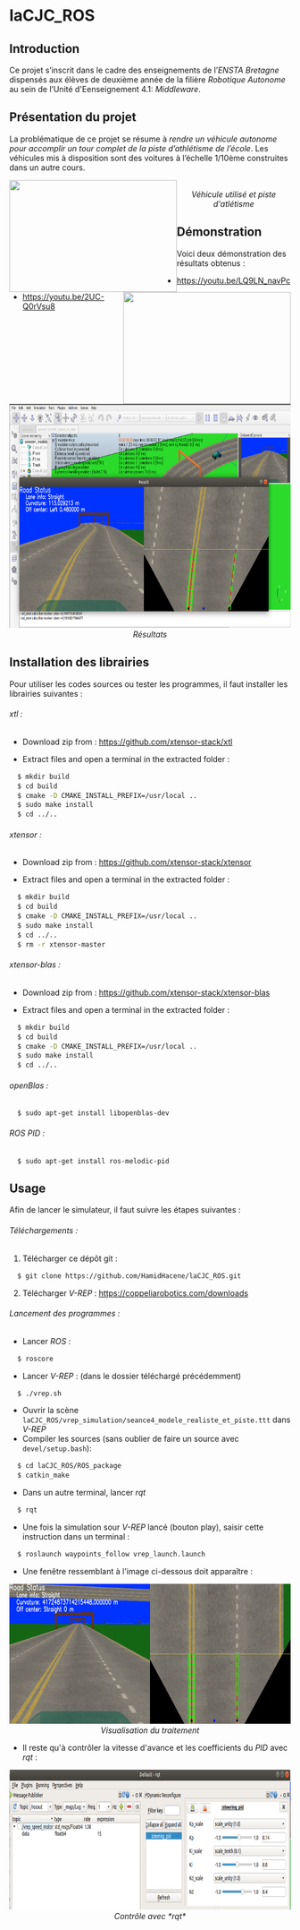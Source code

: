 # laCJC_ROS
## Introduction
Ce projet s’inscrit dans le cadre des enseignements de l’*ENSTA Bretagne* dispensés aux élèves de deuxième année de la filière *Robotique Autonome* au sein de l’Unité d'Eenseignement 4.1: *Middleware*.

## Présentation du projet
La problématique de ce projet se résume à *rendre un véhicule autonome pour accomplir un tour complet de la piste d’athlétisme de l’école*. Les véhicules mis à disposition sont des voitures à l’échelle 1/10ème construites dans un autre cours.

<p align="center">
    <img src="https://github.com/HamidHacene/laCJC_ROS/blob/master/docs/rapport_final/imgs/voiture.jpg" width="300" height="200" style="float:left;">
    <img src="https://github.com/HamidHacene/laCJC_ROS/blob/master/docs/rapport_final/imgs/terrain.jpg" width="300" height="200" style="float:right;"> <br>
    <em>Véhicule utilisé et piste d'atlétisme</em>
</p>

## Démonstration
Voici deux démonstration des résultats obtenus : 
  * https://youtu.be/LQ9LN_navPc
  * https://youtu.be/2UC-Q0rVsu8

<p align="center">
    <img src="https://github.com/HamidHacene/laCJC_ROS/blob/master/docs/rapport_final/imgs/test_res.png" width="600" height="400"> <br>
    <em>Résultats</em>
</p>

## Installation des librairies
Pour utiliser les codes sources ou tester les programmes, il faut installer les librairies suivantes : 

###### xtl :
  * Download zip from : https://github.com/xtensor-stack/xtl
 
  * Extract files and open a terminal in the extracted folder : 
  ```bash
    $ mkdir build 
    $ cd build
    $ cmake -D CMAKE_INSTALL_PREFIX=/usr/local ..
    $ sudo make install
    $ cd ../..
  ```


###### xtensor : 
  * Download zip from : https://github.com/xtensor-stack/xtensor
 
  * Extract files and open a terminal in the extracted folder : 
  ```bash
    $ mkdir build 
    $ cd build
    $ cmake -D CMAKE_INSTALL_PREFIX=/usr/local ..
    $ sudo make install
    $ cd ../..
    $ rm -r xtensor-master
  ```

###### xtensor-blas : 
  * Download zip from : https://github.com/xtensor-stack/xtensor-blas
 
  * Extract files and open a terminal in the extracted folder : 
  ```bash
    $ mkdir build 
    $ cd build
    $ cmake -D CMAKE_INSTALL_PREFIX=/usr/local ..
    $ sudo make install
    $ cd ../..
  ```


###### openBlas :
  ```
    $ sudo apt-get install libopenblas-dev
  ```

###### ROS PID : 
  ```
    $ sudo apt-get install ros-melodic-pid
  ```

## Usage
Afin de lancer le simulateur, il faut suivre les étapes suivantes :

###### Téléchargements :
1. Télécharger ce dépôt git :
  ```bash
    $ git clone https://github.com/HamidHacene/laCJC_ROS.git
  ```
2. Télécharger *V-REP* : https://coppeliarobotics.com/downloads

###### Lancement des programmes :
 
  * Lancer *ROS* :
  ```bash
    $ roscore
  ```
  * Lancer *V-REP* : (dans le dossier téléchargé précédemment)
  ```bash
    $ ./vrep.sh
  ```
  * Ouvrir la scène `laCJC_ROS/vrep_simulation/seance4_modele_realiste_et_piste.ttt` dans *V-REP*
  * Compiler les sources (sans oublier de faire un source avec `devel/setup.bash`): 
  ```bash
    $ cd laCJC_ROS/ROS_package
    $ catkin_make
  ```
  * Dans un autre terminal, lancer *rqt*
  ```bash
    $ rqt
  ```
  * Une fois la simulation sour *V-REP* lancé (bouton play), saisir  cette instruction dans un terminal : 
  ```bash
    $ roslaunch waypoints_follow vrep_launch.launch
  ```
  * Une fenêtre ressemblant à l'image ci-dessous doit apparaître :  
<p align="center">
    <img src="https://github.com/HamidHacene/laCJC_ROS/blob/master/Lane_Detection/data/visual.png" width="600" height="250"> <br>
    <em>Visualisation du traitement</em>
</p>

  * Il reste qu'à contrôler la vitesse d'avance et les coefficients du *PID* avec *rqt* :
<p align="center">
    <img src="https://github.com/HamidHacene/laCJC_ROS/blob/master/docs/rapport_final/imgs/inter_ctrl.png" width="700" height="250"> <br>
    <em>Contrôle avec *rqt*</em>
</p>
